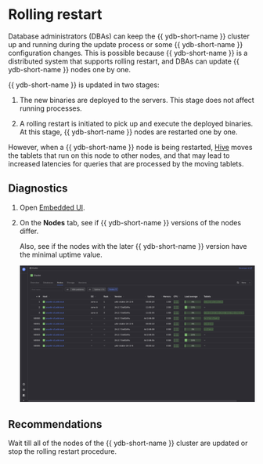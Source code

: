 # Rolling restart

Database administrators (DBAs) can keep the {{ ydb-short-name }} cluster up and running during the update process or some {{ ydb-short-name }} configuration changes. This is possible because {{ ydb-short-name }} is a distributed system that supports rolling restart, and DBAs can update {{ ydb-short-name }} nodes one by one.

{{ ydb-short-name }} is updated in two stages:

1. The new binaries are deployed to the servers. This stage does not affect running processes.

1. A rolling restart is initiated to pick up and execute the deployed binaries. At this stage, {{ ydb-short-name }} nodes are restarted one by one.

However, when a {{ ydb-short-name }} node is being restarted, [Hive](../../../../concepts/glossary.md#hive) moves the tablets that run on this node to other nodes, and that may lead to increased latencies for queries that are processed by the moving tablets.

## Diagnostics

1. Open [Embedded UI](../../../../reference/embedded-ui/index.md).

1. On the **Nodes** tab, see if {{ ydb-short-name }} versions of the nodes differ.

    Also, see if the nodes with the later {{ ydb-short-name }} version have the minimal uptime value.

    ![](_assets/updates.png)

## Recommendations

Wait till all of the nodes of the {{ ydb-short-name }} cluster are updated or stop the rolling restart procedure.
